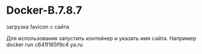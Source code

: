 # Docker-B.7.8.7
загрузка favicon с сайта

Для использования запустить контейнер и указать имя сайта. Например docker run c641f165f9c4 ya.ru
